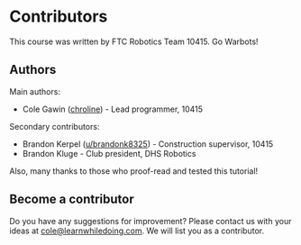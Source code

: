 # Contributors

This course was written by FTC Robotics Team 10415. Go Warbots!

## Authors

Main authors:

* Cole Gawin \([chroline](https://github.com/chroline)\) - Lead programmer, 10415

Secondary contributors:

* Brandon Kerpel \([u/brandonk8325](https://www.reddit.com/user/brandonk8325)\) - Construction supervisor, 10415
* Brandon Kluge - Club president, DHS Robotics

Also, many thanks to those who proof-read and tested this tutorial!

## Become a contributor

Do you have any suggestions for improvement? Please contact us with your ideas at [cole@learnwhiledoing.com](mailto:cole@learnwhiledoing.com). We will list you as a contributor.



